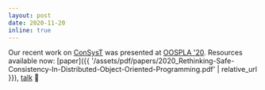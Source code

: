 ```yaml
---
layout: post
date: 2020-11-20
inline: true
---
```


Our recent work on
<a href="https://consyst-project.github.io/" target="_blank">ConSysT</a>
was presented at <a href="https://2020.splashcon.org/track/splash-2020-oopsla" target="_blank">OOSPLA '20</a>.
Resources available now:
[paper]({{ '/assets/pdf/papers/2020_Rethinking-Safe-Consistency-In-Distributed-Object-Oriented-Programming.pdf' | relative_url }}),
<a href="https://www.youtube.com/watch?v=MXIqawdA_WM" target="_blank">talk</a>
📣
